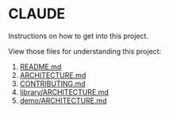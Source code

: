 # CLAUDE

Instructions on how to get into this project.

View those files for understanding this project:

1. [README.md](README.md)
2. [ARCHITECTURE.md](ARCHITECTURE.md)
3. [CONTRIBUTING.md](CONTRIBUTING.md)
4. [library/ARCHITECTURE.md](conversational-ai4j-library/ARCHITECTURE.md)
5. [demo/ARCHITECTURE.md](conversational-ai4j-demo/ARCHITECTURE.md)
